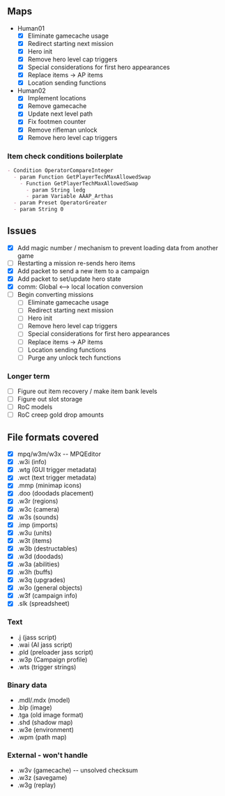## Maps
* Human01
  - [x] Eliminate gamecache usage
  - [x] Redirect starting next mission
  - [x] Hero init
  - [x] Remove hero level cap triggers
  - [x] Special considerations for first hero appearances
  - [x] Replace items -> AP items
  - [x] Location sending functions
* Human02
  - [x] Implement locations
  - [x] Remove gamecache
  - [x] Update next level path
  - [x] Fix footmen counter
  - [x] Remove rifleman unlock
  - [x] Remove hero level cap triggers

### Item check conditions boilerplate
```markdown
- Condition OperatorCompareInteger
  - param Function GetPlayerTechMaxAllowedSwap
    - Function GetPlayerTechMaxAllowedSwap
      - param String ledg
      - param Variable AAAP_Arthas
  - param Preset OperatorGreater
  - param String 0
```

## Issues
- [x] Add magic number / mechanism to prevent loading data from another game
- [ ] Restarting a mission re-sends hero items
- [x] Add packet to send a new item to a campaign
- [x] Add packet to set/update hero state
- [x] comm: Global <--> local location conversion
- [ ] Begin converting missions
  - [ ] Eliminate gamecache usage
  - [ ] Redirect starting next mission
  - [ ] Hero init
  - [ ] Remove hero level cap triggers
  - [ ] Special considerations for first hero appearances
  - [ ] Replace items -> AP items
  - [ ] Location sending functions
  - [ ] Purge any unlock tech functions

### Longer term
- [ ] Figure out item recovery / make item bank levels
- [ ] Figure out slot storage
- [ ] RoC models
- [ ] RoC creep gold drop amounts

## File formats covered
- [x] mpq/w3m/w3x -- MPQEditor
- [x] .w3i (info)
- [x] .wtg (GUI trigger metadata)
- [x] .wct (text trigger metadata)
- [x] .mmp (minimap icons)
- [x] .doo (doodads placement)
- [x] .w3r (regions)
- [x] .w3c (camera)
- [x] .w3s (sounds)
- [x] .imp (imports)
- [x] .w3u (units)
- [x] .w3t (items)
- [x] .w3b (destructables)
- [x] .w3d (doodads)
- [x] .w3a (abilities)
- [x] .w3h (buffs)
- [x] .w3q (upgrades)
- [x] .w3o (general objects)
- [x] .w3f (campaign info)
- [x] .slk (spreadsheet)

### Text
* .j (jass script)
* .wai (AI jass script)
* .pld (preloader jass script)
* .w3p (Campaign profile)
* .wts (trigger strings)

### Binary data
* .mdl/.mdx (model)
* .blp (image)
* .tga (old image format)
* .shd (shadow map)
* .w3e (environment)
* .wpm (path map)

### External - won't handle
* .w3v (gamecache) -- unsolved checksum
* .w3z (savegame)
* .w3g (replay)
